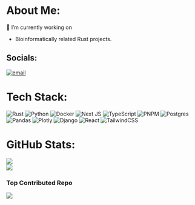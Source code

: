 # About Me:

🔭 I’m currently working on<br>

- Bioinformatically related Rust projects.<br>

## Socials:

[![email](https://img.shields.io/badge/Email-D14836?logo=gmail&logoColor=white)](mailto:oscar.aspelin@gmail.com)

# Tech Stack:

![Rust](https://img.shields.io/badge/rust-%23000000.svg?style=for-the-badge&logo=rust&logoColor=white) ![Python](https://img.shields.io/badge/python-3670A0?style=for-the-badge&logo=python&logoColor=ffdd54) ![Docker](https://img.shields.io/badge/docker-1D63ED?style=for-the-badge&logo=docker&logoColor=white) ![Next JS](https://img.shields.io/badge/Next-black?style=for-the-badge&logo=next.js&logoColor=white) ![TypeScript](https://img.shields.io/badge/typescript-%23007ACC.svg?style=for-the-badge&logo=typescript&logoColor=white) ![PNPM](https://img.shields.io/badge/pnpm-%234a4a4a.svg?style=for-the-badge&logo=pnpm&logoColor=f69220) ![Postgres](https://img.shields.io/badge/postgres-%23316192.svg?style=for-the-badge&logo=postgresql&logoColor=white) ![Pandas](https://img.shields.io/badge/pandas-%23150458.svg?style=for-the-badge&logo=pandas&logoColor=white) ![Plotly](https://img.shields.io/badge/Plotly-%233F4F75.svg?style=for-the-badge&logo=plotly&logoColor=white) ![Django](https://img.shields.io/badge/django-%23092E20.svg?style=for-the-badge&logo=django&logoColor=white) ![React](https://img.shields.io/badge/react-%2320232a.svg?style=for-the-badge&logo=react&logoColor=%2361DAFB) ![TailwindCSS](https://img.shields.io/badge/tailwindcss-%2338B2AC.svg?style=for-the-badge&logo=tailwind-css&logoColor=white)

# GitHub Stats:

![](https://nirzak-streak-stats.vercel.app/?user=OscarAspelin95&theme=dark&hide_border=true)<br/>
![](https://github-readme-stats.vercel.app/api/top-langs/?username=OscarAspelin95&theme=dark&hide_border=true&include_all_commits=false&count_private=false&layout=compact)

### Top Contributed Repo

![](https://github-contributor-stats.vercel.app/api?username=OscarAspelin95&limit=5&theme=dark&combine_all_yearly_contributions=true)
